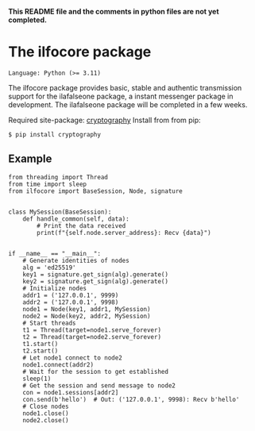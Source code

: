 **This README file and the comments in python files are not yet completed.**

The ilfocore package
===================

```
Language: Python (>= 3.11)
```

The ilfocore package provides basic, stable and authentic transmission support
for the ilafalseone package, a instant messenger package in development. The
ilafalseone package will be completed in a few weeks.

Required site-package:
[cryptography](https://github.com/pyca/cryptography)
Install from from pip:
```
$ pip install cryptography
```

Example
-------

```
from threading import Thread
from time import sleep
from ilfocore import BaseSession, Node, signature


class MySession(BaseSession):
    def handle_common(self, data):
        # Print the data received
        print(f"{self.node.server_address}: Recv {data}")


if __name__ == "__main__":
    # Generate identities of nodes
    alg = 'ed25519'
    key1 = signature.get_sign(alg).generate()
    key2 = signature.get_sign(alg).generate()
    # Initialize nodes
    addr1 = ('127.0.0.1', 9999)
    addr2 = ('127.0.0.1', 9998)
    node1 = Node(key1, addr1, MySession)
    node2 = Node(key2, addr2, MySession)
    # Start threads
    t1 = Thread(target=node1.serve_forever)
    t2 = Thread(target=node2.serve_forever)
    t1.start()
    t2.start()
    # Let node1 connect to node2
    node1.connect(addr2)
    # Wait for the session to get established
    sleep(1)
    # Get the session and send message to node2
    con = node1.sessions[addr2]
    con.send(b'hello')  # Out: ('127.0.0.1', 9998): Recv b'hello'
    # Close nodes
    node1.close()
    node2.close()
```
